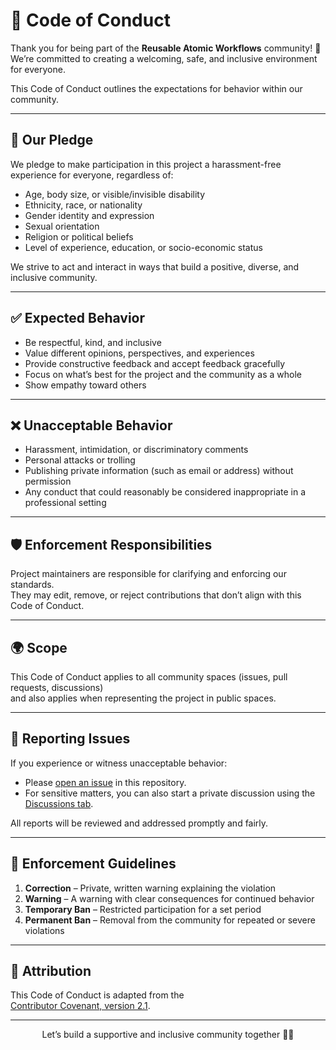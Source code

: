 # 🤝 Code of Conduct

Thank you for being part of the **Reusable Atomic Workflows** community! 🎉  
We’re committed to creating a welcoming, safe, and inclusive environment for everyone.

This Code of Conduct outlines the expectations for behavior within our community.

---

## 📜 Our Pledge

We pledge to make participation in this project a harassment-free experience for everyone, regardless of:

- Age, body size, or visible/invisible disability  
- Ethnicity, race, or nationality  
- Gender identity and expression  
- Sexual orientation  
- Religion or political beliefs  
- Level of experience, education, or socio-economic status  

We strive to act and interact in ways that build a positive, diverse, and inclusive community.

---

## ✅ Expected Behavior

- Be respectful, kind, and inclusive  
- Value different opinions, perspectives, and experiences  
- Provide constructive feedback and accept feedback gracefully  
- Focus on what’s best for the project and the community as a whole  
- Show empathy toward others  

---

## ❌ Unacceptable Behavior

- Harassment, intimidation, or discriminatory comments  
- Personal attacks or trolling  
- Publishing private information (such as email or address) without permission  
- Any conduct that could reasonably be considered inappropriate in a professional setting  

---

## 🛡️ Enforcement Responsibilities

Project maintainers are responsible for clarifying and enforcing our standards.  
They may edit, remove, or reject contributions that don’t align with this Code of Conduct.  

---

## 🌍 Scope

This Code of Conduct applies to all community spaces (issues, pull requests, discussions)  
and also applies when representing the project in public spaces.

---

## 🚨 Reporting Issues


If you experience or witness unacceptable behavior:  

- Please [open an issue](https://github.com/Thre4dripper/Reusable-Atomic-Workflows/issues) in this repository.  
- For sensitive matters, you can also start a private discussion using the [Discussions tab](https://github.com/Thre4dripper/Reusable-Atomic-Workflows/discussions).

All reports will be reviewed and addressed promptly and fairly.  

---

## 📏 Enforcement Guidelines

1. **Correction** – Private, written warning explaining the violation  
2. **Warning** – A warning with clear consequences for continued behavior  
3. **Temporary Ban** – Restricted participation for a set period  
4. **Permanent Ban** – Removal from the community for repeated or severe violations  

---

## 🙏 Attribution

This Code of Conduct is adapted from the  
[Contributor Covenant, version 2.1](https://www.contributor-covenant.org/version/2/1/code_of_conduct.html).  

---

<div align="center">

Let’s build a supportive and inclusive community together 🚀💙

</div>
